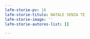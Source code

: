 ```yaml
---
lafm-storie-pv: 16
lafm-storie-titulo: NATALE SENZA TE
lafm-storie-image: ''
lafm-storie-autores-list: []

---
```

